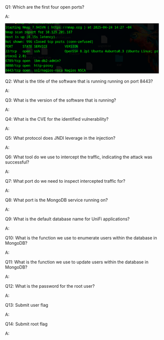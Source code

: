 
Q1: Which are the first four open ports?

A: 

![](../../Img/Pasted%20image%2020250424150410.png)

Q2: What is the title of the software that is running running on port 8443?

A: 

Q3: What is the version of the software that is running?

A: 

Q4: What is the CVE for the identified vulnerability?

A: 

Q5: What protocol does JNDI leverage in the injection?

A: 

Q6: What tool do we use to intercept the traffic, indicating the attack was successful?

A: 

Q7: What port do we need to inspect intercepted traffic for?

A: 

Q8: What port is the MongoDB service running on?

A: 

Q9: What is the default database name for UniFi applications?

A: 

Q10: What is the function we use to enumerate users within the database in MongoDB?

A: 

Q11: What is the function we use to update users within the database in MongoDB?

A: 

Q12: What is the password for the root user?

A: 

Q13: Submit user flag

A: 

Q14: Submit root flag

A: 
